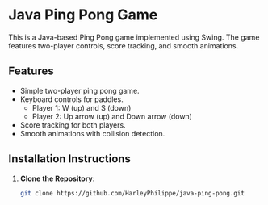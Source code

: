 # Java Ping Pong Game

This is a Java-based Ping Pong game implemented using Swing. The game features two-player controls, score tracking, and smooth animations.

## Features
- Simple two-player ping pong game.
- Keyboard controls for paddles.
  - Player 1: W (up) and S (down)
  - Player 2: Up arrow (up) and Down arrow (down)
- Score tracking for both players.
- Smooth animations with collision detection.

## Installation Instructions

1. **Clone the Repository**:
   ```sh
   git clone https://github.com/HarleyPhilippe/java-ping-pong.git
